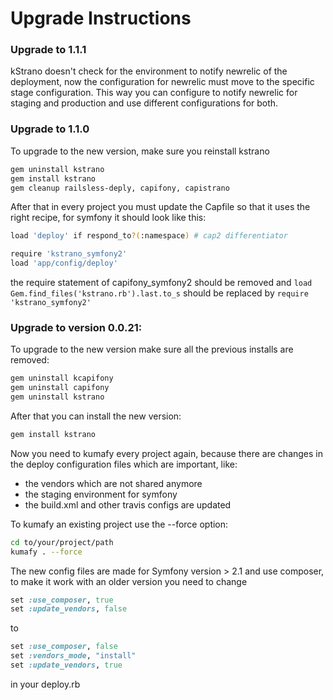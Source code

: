 Upgrade Instructions
====================

### Upgrade to 1.1.1

kStrano doesn't check for the environment to notify newrelic of the deployment, now the configuration for newrelic must move to the specific stage configuration. This way you can configure to notify newrelic for staging and production and use different configurations for both.

### Upgrade to 1.1.0

To upgrade to the new version, make sure you reinstall kstrano

```bash
gem uninstall kstrano
gem install kstrano
gem cleanup railsless-deply, capifony, capistrano
```

After that in every project you must update the Capfile so that it uses the right recipe, for symfony it should look like this:

```bash
load 'deploy' if respond_to?(:namespace) # cap2 differentiator

require 'kstrano_symfony2'
load 'app/config/deploy'
````

the require statement of capifony_symfony2 should be removed and `load Gem.find_files('kstrano.rb').last.to_s` should be replaced by `require 'kstrano_symfony2'`

### Upgrade to version 0.0.21:

To upgrade to the new version make sure all the previous installs are removed:

```bash
gem uninstall kcapifony
gem uninstall capifony
gem uninstall kstrano
```

After that you can install the new version:

```bash
gem install kstrano
```

Now you need to kumafy every project again, because there are changes in the deploy configuration files which are important, like:
* the vendors which are not shared anymore
* the staging environment for symfony
* the build.xml and other travis configs are updated

To kumafy an existing project use the --force option:

```bash
cd to/your/project/path
kumafy . --force
```

The new config files are made for Symfony version > 2.1 and use composer, to make it work with an older version you need to change

```ruby
set :use_composer, true
set :update_vendors, false
```

to

```ruby
set :use_composer, false
set :vendors_mode, "install"
set :update_vendors, true
```

in your deploy.rb